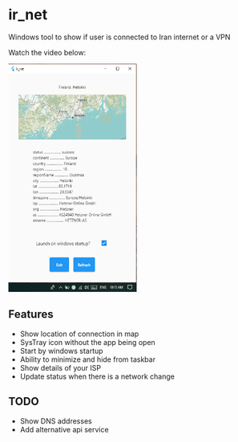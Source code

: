 # ir_net

Windows tool to show if user is connected to Iran internet or a VPN

Watch the video below:

[<img src="screenshot.png" width="256" height="455">](https://youtu.be/75ixmCQ6Q4k)

## Features
- Show location of connection in map
- SysTray icon without the app being open
- Start by windows startup
- Ability to minimize and hide from taskbar
- Show details of your ISP
- Update status when there is a network change

## TODO
- Show DNS addresses
- Add alternative api service

